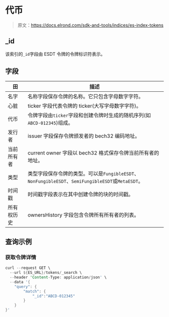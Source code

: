 # 代币

> 原文：<https://docs.elrond.com/sdk-and-tools/indices/es-index-tokens>

 ## _id

该索引的`_id`字段由 ESDT 令牌的令牌标识符表示。

## 字段

| 田 | 描述 |
| --- | --- |
| 名字 | 名称字段保存令牌的名称。它只包含字母数字字符。 |
| 心脏 | ticker 字段代表令牌的 ticker(大写字母数字字符)。 |
| 代币 | 令牌字段由`ticker`字段和创建令牌时生成的随机序列(如`ABCD-012345`)组成。 |
| 发行者 | issuer 字段保存令牌颁发者的 bech32 编码地址。 |
| 当前所有者 | current owner 字段以 bech32 格式保存令牌当前所有者的地址。 |
| 类型 | 类型字段保存令牌的类型。可以是`FungibleESDT`、`NonFungibleESDT`、`SemiFungibleESDT`或`MetaESDT`。 |
| 时间戳 | 时间戳字段表示在其中创建令牌的块的时间戳。 |
| 所有权历史 | ownersHistory 字段包含令牌所有所有者的列表。 |

## 查询示例

### 获取令牌详情

```rust
curl --request GET \
  --url ${ES_URL}/tokens/_search \
  --header 'Content-Type: application/json' \
  --data '{
    "query": {
        "match": {
            "_id":"ABCD-012345"
        }
    }
}' 
```